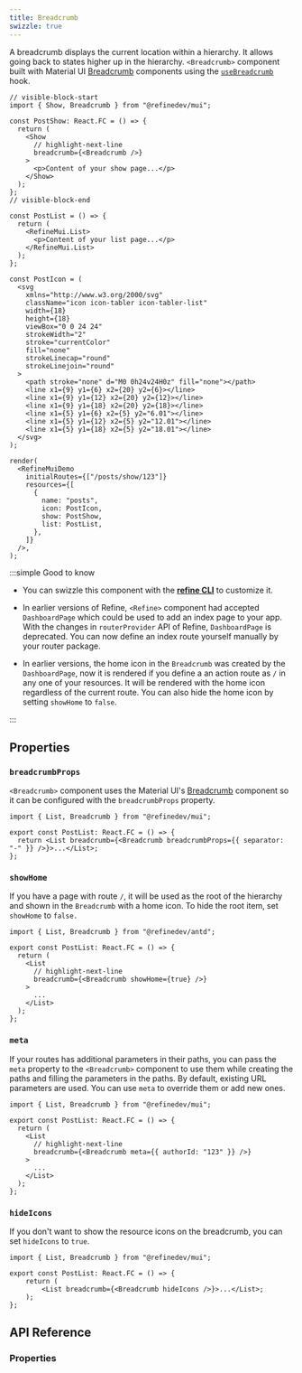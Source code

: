 ```yaml
---
title: Breadcrumb
swizzle: true
---
```


A breadcrumb displays the current location within a hierarchy. It allows going back to states higher up in the hierarchy. `<Breadcrumb>` component built with Material UI [Breadcrumb][mui-breadcrumb] components using the [`useBreadcrumb`](/docs/core/hooks/utilities/use-breadcrumb) hook.

```tsx live url=http://localhost:3000/posts/show/123 previewHeight=280px disableScroll
// visible-block-start
import { Show, Breadcrumb } from "@refinedev/mui";

const PostShow: React.FC = () => {
  return (
    <Show
      // highlight-next-line
      breadcrumb={<Breadcrumb />}
    >
      <p>Content of your show page...</p>
    </Show>
  );
};
// visible-block-end

const PostList = () => {
  return (
    <RefineMui.List>
      <p>Content of your list page...</p>
    </RefineMui.List>
  );
};

const PostIcon = (
  <svg
    xmlns="http://www.w3.org/2000/svg"
    className="icon icon-tabler icon-tabler-list"
    width={18}
    height={18}
    viewBox="0 0 24 24"
    strokeWidth="2"
    stroke="currentColor"
    fill="none"
    strokeLinecap="round"
    strokeLinejoin="round"
  >
    <path stroke="none" d="M0 0h24v24H0z" fill="none"></path>
    <line x1={9} y1={6} x2={20} y2={6}></line>
    <line x1={9} y1={12} x2={20} y2={12}></line>
    <line x1={9} y1={18} x2={20} y2={18}></line>
    <line x1={5} y1={6} x2={5} y2="6.01"></line>
    <line x1={5} y1={12} x2={5} y2="12.01"></line>
    <line x1={5} y1={18} x2={5} y2="18.01"></line>
  </svg>
);

render(
  <RefineMuiDemo
    initialRoutes={["/posts/show/123"]}
    resources={[
      {
        name: "posts",
        icon: PostIcon,
        show: PostShow,
        list: PostList,
      },
    ]}
  />,
);
```

:::simple Good to know

- You can swizzle this component with the [**refine CLI**](/docs/packages/list-of-packages) to customize it.

- In earlier versions of Refine, `<Refine>` component had accepted `DashboardPage` which could be used to add an index page to your app. With the changes in `routerProvider` API of Refine, `DashboardPage` is deprecated. You can now define an index route yourself manually by your router package.

- In earlier versions, the home icon in the `Breadcrumb` was created by the `DashboardPage`, now it is rendered if you define a an action route as `/` in any one of your resources. It will be rendered with the home icon regardless of the current route. You can also hide the home icon by setting `showHome` to `false`.

:::

## Properties

### `breadcrumbProps`

`<Breadcrumb>` component uses the Material UI's [Breadcrumb][mui-breadcrumb] component so it can be configured with the `breadcrumbProps` property.

```tsx
import { List, Breadcrumb } from "@refinedev/mui";

export const PostList: React.FC = () => {
  return <List breadcrumb={<Breadcrumb breadcrumbProps={{ separator: "-" }} />}>...</List>;
};
```

### `showHome`

If you have a page with route `/`, it will be used as the root of the hierarchy and shown in the `Breadcrumb` with a home icon. To hide the root item, set `showHome` to `false.`

```tsx
import { List, Breadcrumb } from "@refinedev/antd";

export const PostList: React.FC = () => {
  return (
    <List
      // highlight-next-line
      breadcrumb={<Breadcrumb showHome={true} />}
    >
      ...
    </List>
  );
};
```

### `meta`

If your routes has additional parameters in their paths, you can pass the `meta` property to the `<Breadcrumb>` component to use them while creating the paths and filling the parameters in the paths. By default, existing URL parameters are used. You can use `meta` to override them or add new ones.

```tsx
import { List, Breadcrumb } from "@refinedev/mui";

export const PostList: React.FC = () => {
  return (
    <List
      // highlight-next-line
      breadcrumb={<Breadcrumb meta={{ authorId: "123" }} />}
    >
      ...
    </List>
  );
};
```

### `hideIcons`

If you don't want to show the resource icons on the breadcrumb, you can set `hideIcons` to `true`.

```tsx
import { List, Breadcrumb } from "@refinedev/mui";

export const PostList: React.FC = () => {
    return (
        <List breadcrumb={<Breadcrumb hideIcons />}>...</List>;
    );
};
```

## API Reference

### Properties

<PropsTable module="@refinedev/mui/Breadcrumb"
breadcrumbProps-type="[BreadcrumbProps](https://mui.com/material-ui/react-breadcrumbs/#main-content)"
breadcrumbProps-description="Passes properties for [`<Breadcrumb>`](https://mui.com/material-ui/react-breadcrumbs/#api)"
/>

[mui-breadcrumb]: https://mui.com/material-ui/react-breadcrumbs/#main-content
